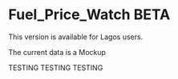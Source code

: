 # Fuel_Price_Watch BETA
This version is available for Lagos users.

The current data is a Mockup

TESTING TESTING TESTING
